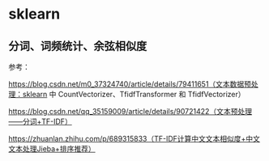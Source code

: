 # sklearn

## 分词、词频统计、余弦相似度

参考：

https://blog.csdn.net/m0_37324740/article/details/79411651（文本数据预处理：sklearn 中 CountVectorizer、TfidfTransformer 和 TfidfVectorizer）

https://blog.csdn.net/qq_35159009/article/details/90721422（文本预处理——分词+TF-IDF）

https://zhuanlan.zhihu.com/p/689315833（TF-IDF计算中文文本相似度+中文文本处理Jieba+排序推荐）